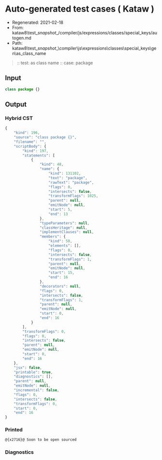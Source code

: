 # Auto-generated test cases ( Kataw )
- Regenerated: 2021-02-18
- From: kataw8\test\__snapshot__/compiler/js/expressions/classes/special_keys/autogen.md
- Path: kataw8\test\__snapshot__\compiler\js\expressions\classes\special_keys\gen\as_class_name
> :: test: as class name
> :: case: package
## Input

`````js
class package {}
`````

## Output


### Hybrid CST


```javascript
{
    "kind": 196,
    "source": "class package {}",
    "filename": "",
    "scriptBody": {
        "kind": 197,
        "statements": [
            {
                "kind": 48,
                "name": {
                    "kind": 131102,
                    "text": "package",
                    "rawText": "package",
                    "flags": 0,
                    "intersects": false,
                    "transformFlags": 1025,
                    "parent": null,
                    "emitNode": null,
                    "start": 5,
                    "end": 13
                },
                "typeParameters": null,
                "classHeritage": null,
                "implementClauses": null,
                "members": {
                    "kind": 50,
                    "elements": [],
                    "flags": 0,
                    "intersects": false,
                    "transformFlags": 1,
                    "parent": null,
                    "emitNode": null,
                    "start": 15,
                    "end": 16
                },
                "decorators": null,
                "flags": 0,
                "intersects": false,
                "transformFlags": 1,
                "parent": null,
                "emitNode": null,
                "start": 0,
                "end": 16
            }
        ],
        "transformFlags": 0,
        "flags": 0,
        "intersects": false,
        "parent": null,
        "emitNode": null,
        "start": 0,
        "end": 16
    },
    "jsx": false,
    "printable": true,
    "diagnostics": [],
    "parent": null,
    "emitNode": null,
    "incremental": false,
    "flags": 0,
    "intersects": false,
    "transformFlags": 0,
    "start": 0,
    "end": 16
}
```

### Printed


```javascript
@{x2716}@ Soon to be open sourced
```

### Diagnostics


```javascript

```

